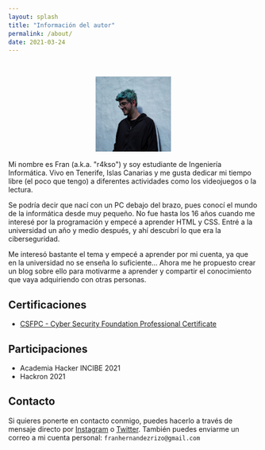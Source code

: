 ```yaml
---
layout: splash
title: "Información del autor"
permalink: /about/
date: 2021-03-24
---
```


<br>

<p align="center">
<img src="/assets/images/about/cover.jpg" width="30%">
</p>

Mi nombre es Fran (a.k.a. "r4kso") y soy estudiante de Ingeniería Informática. Vivo en Tenerife, Islas Canarias y me gusta dedicar mi tiempo libre (el poco que tengo) a diferentes actividades como los videojuegos o la lectura.

Se podría decir que nací con un PC debajo del brazo, pues conocí el mundo de la informática desde muy pequeño. No fue hasta los 16 años cuando me interesé por la programación y empecé a aprender HTML y CSS. Entré a la universidad un año y medio después, y ahí descubrí lo que era la ciberseguridad.

Me interesó bastante el tema y empecé a aprender por mi cuenta, ya que en la universidad no se enseña lo suficiente... Ahora me he propuesto crear un blog sobre ello para motivarme a aprender y compartir el conocimiento que vaya adquiriendo con otras personas.
## Certificaciones
- [CSFPC - Cyber Security Foundation Professional Certificate](https://www.credly.com/badges/4a0f9e5c-f0a3-4768-91dd-c398741e839f?)

## Participaciones
- Academia Hacker INCIBE 2021
- Hackron 2021

## Contacto
Si quieres ponerte en contacto conmigo, puedes hacerlo a través de mensaje directo por [Instagram](https://www.instagram.com/fran.rakso/) o [Twitter](https://twitter.com/r4kso_cs). También puedes enviarme un correo a mi cuenta personal:
`franhernandezrizo@gmail.com`
